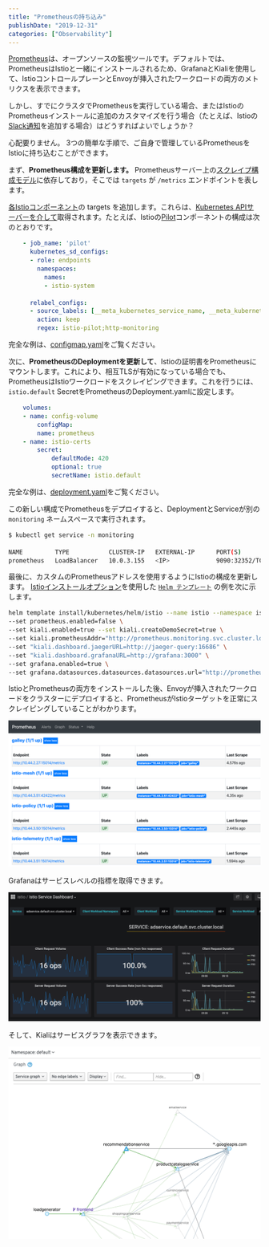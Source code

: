 ```yaml
---
title: "Prometheusの持ち込み"
publishDate: "2019-12-31"
categories: ["Observability"]
---
```


[Prometheus](https://prometheus.io/docs/introduction/overview/)は、オープンソースの監視ツールです。デフォルトでは、PrometheusはIstioと一緒にインストールされるため、GrafanaとKialiを使用して、IstioコントロールプレーンとEnvoyが挿入されたワークロードの両方のメトリクスを表示できます。

しかし、すでにクラスタでPrometheusを実行している場合、またはIstioのPrometheusインストールに追加のカスタマイズを行う場合（たとえば、Istioの[Slack通知](https://prometheus.io/docs/alerting/notification_examples/#customizing-slack-notifications)を追加する場合）はどうすればよいでしょうか？

心配要りません。 3つの簡単な手順で、ご自身で管理しているPrometheusをIstioに持ち込むことができます。

まず、**Prometheus構成を更新します。** Prometheusサーバー上の[スクレイプ構成モデル](https://prometheus.io/docs/prometheus/latest/configuration/configuration/#scrape_config…)に依存しており，そこでは `targets` が `/metrics` エンドポイントを表します。

[各Istioコンポーネント](https://istio.io/docs/tasks/observability/metrics/querying-metrics/)の targets を追加します。これらは、[Kubernetes APIサーバーを介して](https://prometheus.io/docs/prometheus/latest/configuration/configuration/#kubernetes_sd_config)取得されます。たとえば、Istioの[Pilot](https://istio.io/docs/concepts/traffic-management/#pilot)コンポーネントの構成は次のとおりです。

```YAML
    - job_name: 'pilot'
      kubernetes_sd_configs:
      - role: endpoints
        namespaces:
          names:
          - istio-system

      relabel_configs:
      - source_labels: [__meta_kubernetes_service_name, __meta_kubernetes_endpoint_port_name]
        action: keep
        regex: istio-pilot;http-monitoring
```

完全な例は、[configmap.yaml](https://github.com/askmeegs/istiobyexample/blob/888a7b5c573c9ba6bf2c0e046e44bf4f8d8d2506/content/blog/prometheus/configmap.yaml)をご覧ください。

次に、**PrometheusのDeploymentを更新して**、Istioの証明書をPrometheusにマウントします。これにより、相互TLSが有効になっている場合でも、PrometheusはIstioワークロードをスクレイピングできます。これを行うには、`istio.default` SecretをPrometheusのDeployment.yamlに設定します。

```YAML
    volumes:
    - name: config-volume
        configMap:
        name: prometheus
    - name: istio-certs
        secret:
            defaultMode: 420
            optional: true
            secretName: istio.default
```

完全な例は、[deployment.yaml](https://github.com/askmeegs/istiobyexample/blob/888a7b5c573c9ba6bf2c0e046e44bf4f8d8d2506/content/blog/prometheus/deployment.yaml)をご覧ください。

この新しい構成でPrometheusをデプロイすると、DeploymentとServiceが別の `monitoring` ネームスペースで実行されます。

```bash
$ kubectl get service -n monitoring

NAME         TYPE           CLUSTER-IP   EXTERNAL-IP      PORT(S)          AGE
prometheus   LoadBalancer   10.0.3.155   <IP>             9090:32352/TCP   21m
```

最後に、カスタムのPrometheusアドレスを使用するようにIstioの構成を更新します。 [Istioインストールオプション](https://istio.io/docs/reference/config/installation-options/#grafana-options)を使用した [`Helm テンプレート`](https://istio.io/docs/setup/install/helm/) の例を次に示します。

```bash
helm template install/kubernetes/helm/istio --name istio --namespace istio-system \
--set prometheus.enabled=false \
--set kiali.enabled=true --set kiali.createDemoSecret=true \
--set kiali.prometheusAddr="http://prometheus.monitoring.svc.cluster.local:9090" \
--set "kiali.dashboard.jaegerURL=http://jaeger-query:16686" \
--set "kiali.dashboard.grafanaURL=http://grafana:3000" \
--set grafana.enabled=true \
--set grafana.datasources.datasources.datasources.url="http://prometheus.monitoring.svc.cluster.local:9090"  > istio.yaml
```

IstioとPrometheusの両方をインストールした後、Envoyが挿入されたワークロードをクラスターにデプロイすると、PrometheusがIstioターゲットを正常にスクレイピングしていることがわかります。

![](/images/prometheus.png)

Grafanaはサービスレベルの指標を取得できます。

![](/images/prom-grafana.png)

そして、Kialiはサービスグラフを表示できます。

![](/images/prom-kiali.png)

